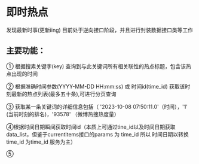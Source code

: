# 即时热点

发现最新时事(更新iing)
目前处于逆向接口阶段，并且进行封装数据接口类等工作



## 主要功能：

① 根据搜素关键字(key) 查询到与此关键词所有相关联性的热点标题，包含该热点出现的时间

② 根据准确时间参数(YYYY-MM-DD HH:mm:ss) 或 时间id(time_id) 获取该时刻最新的热点列表(最多五十条),可进行分页查询

③ 获取某一条关键词的详细信息包括（ '2023-10-08 07:50:11.0'（时间），'1' (当前时刻的排名)，'93578' （微博热搜热度量）

④根据时间日期瞬间获取时间id（本质上可通过tine_id以及时间日期获取data_list，但鉴于currentitems接口的params 为 time_id 所以 时间日期以转换time_id 为time_id 服务为主）

⑤